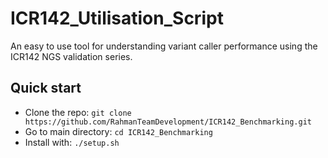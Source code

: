# ICR142_Utilisation_Script
An easy to use tool for understanding variant caller performance using the ICR142 NGS validation series. 

## Quick start
- Clone the repo: `git clone https://github.com/RahmanTeamDevelopment/ICR142_Benchmarking.git`
- Go to main directory: `cd ICR142_Benchmarking`
- Install with: `./setup.sh`
